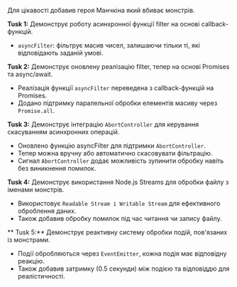 Для цікавості добавив героя Манчкіна який вбиває монстрів.

**Tusk 1:**
Демонструє роботу асинхронної функції filter на основі callback-функцій.
- `asyncFilter`: фільтрує масив чисел, залишаючи тільки ті, які відповідають заданій умові.

**Tusk 2:**
Демонструє оновлену реалізацію filter, тепер на основі Promises та async/await.
- Реалізація функції `asyncFilter` переведена з callback-функцій на Promises.
- Додано підтримку паралельної обробки елементів масиву через `Promise.all`.

**Tusk 3:**
Демонструє інтеграцію `AbortController` для керування скасуванням асинхронних операцій.
- Оновлено функцію asyncFilter для підтримки `AbortController`.
- Тепер можна вручну або автоматично скасовувати фільтрацію.
- Сигнал `AbortController` додає можливість зупинити обробку навіть без виникнення помилок.

 **Tusk 4:** 
Демонструє використання Node.js Streams для обробки  файлу з іменами монстрів.
- Використовує `Readable Stream і Writable Stream` для ефективного оброблення даних.
- Також добавив обробку помилок під час читання чи запису файлу.

  
** Tusk 5:** 
Демонструє реактивну систему обробки подій, пов'язаних із монстрами.
- Події обробляються через `EventEmitter`, кожна подія має відповідну реакцію.
- Також добавив затримку (0.5 секунди) між подією та відповіддю для реалістичності.

